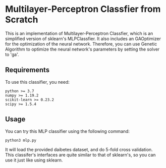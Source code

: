 # Multilayer-Perceptron Classfier from Scratch

This is an implementation of Multilayer-Perceptron Classfier, which is an simplified version of sklearn's MLPClassfier. It also includes an GAOptimizer for the optimization of the neural network. Therefore, you can use Genetic Algorithm to optimize the neural network's parameters by setting the solver to 'ga'.

## Requirements

To use this classifier, you need:

```
python >= 3.7
numpy >= 1.19.2
scikit-learn >= 0.23.2
scipy >= 1.5.4
```

## Usage
You can try this MLP classifier using the following command:

```console
python3 mlp.py
```
It will load the provided daibetes dataset, and do 5-fold cross validation. This classifer's interfaces are quite similar to that of sklearn's, so you can use it just like using sklearn. 
